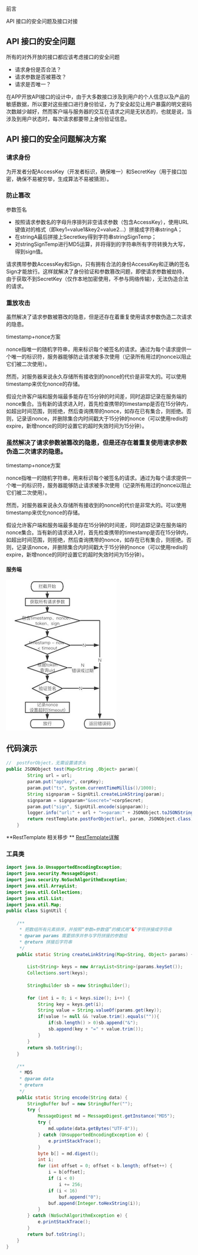 

前言

API 接口的安全问题及接口对接



## API 接口的安全问题

所有的对外开放的接口都应该考虑接口的安全问题

- 请求身份是否合法？
- 请求参数是否被篡改？
- 请求是否唯一？

在APP开放API接口的设计中，由于大多数接口涉及到用户的个人信息以及产品的敏感数据，所以要对这些接口进行身份验证，为了安全起见让用户暴露的明文密码次数越少越好，然而客户端与服务器的交互在请求之间是无状态的，也就是说，当涉及到用户状态时，每次请求都要带上身份验证信息。

## API 接口的安全问题解决方案

### 请求身份

为开发者分配AccessKey（开发者标识，确保唯一）和SecretKey（用于接口加密，确保不易被穷举，生成算法不易被猜测）。

### 防止篡改

参数签名

- 按照请求参数名的字母升序排列非空请求参数（包含AccessKey），使用URL键值对的格式（即key1=value1&key2=value2…）拼接成字符串stringA；
- 在stringA最后拼接上Secretkey得到字符串stringSignTemp；
- 对stringSignTemp进行MD5运算，并将得到的字符串所有字符转换为大写，得到sign值。

请求携带参数AccessKey和Sign，只有拥有合法的身份AccessKey和正确的签名Sign才能放行。这样就解决了身份验证和参数篡改问题，即使请求参数被劫持，由于获取不到SecretKey（仅作本地加密使用，不参与网络传输），无法伪造合法的请求。

### 重放攻击

虽然解决了请求参数被篡改的隐患，但是还存在着重复使用请求参数伪造二次请求的隐患。

timestamp+nonce方案

nonce指唯一的随机字符串，用来标识每个被签名的请求。通过为每个请求提供一个唯一的标识符，服务器能够防止请求被多次使用（记录所有用过的nonce以阻止它们被二次使用）。

然而，对服务器来说永久存储所有接收到的nonce的代价是非常大的。可以使用timestamp来优化nonce的存储。

假设允许客户端和服务端最多能存在15分钟的时间差，同时追踪记录在服务端的nonce集合。当有新的请求进入时，首先检查携带的timestamp是否在15分钟内，如超出时间范围，则拒绝，然后查询携带的nonce，如存在已有集合，则拒绝。否则，记录该nonce，并删除集合内时间戳大于15分钟的nonce（可以使用redis的expire，新增nonce的同时设置它的超时失效时间为15分钟）。

### 虽然解决了请求参数被篡改的隐患，但是还存在着重复使用请求参数伪造二次请求的隐患。

timestamp+nonce方案

nonce指唯一的随机字符串，用来标识每个被签名的请求。通过为每个请求提供一个唯一的标识符，服务器能够防止请求被多次使用（记录所有用过的nonce以阻止它们被二次使用）。

然而，对服务器来说永久存储所有接收到的nonce的代价是非常大的。可以使用timestamp来优化nonce的存储。

假设允许客户端和服务端最多能存在15分钟的时间差，同时追踪记录在服务端的nonce集合。当有新的请求进入时，首先检查携带的timestamp是否在15分钟内，如超出时间范围，则拒绝，然后查询携带的nonce，如存在已有集合，则拒绝。否则，记录该nonce，并删除集合内时间戳大于15分钟的nonce（可以使用redis的expire，新增nonce的同时设置它的超时失效时间为15分钟）。

#### 服务端

![](..\asset\work\apiTranster.jpg)

## 代码演示

```java
// 	postForObject，无需设置请求头
public JSONObject test(Map<String ,Object> param){
		String url = url;
		param.put("appkey", corpKey);
		param.put("ts", System.currentTimeMillis()/1000);
		String signparam = SignUtil.createLinkString(param);
		signparam = signparam+"&secret="+corpSecret;
		param.put("sign", SignUtil.encode(signparam));
		logger.info("url:" + url + ">>param:" + JSONObject.toJSONString(param));
		return restTemplate.postForObject(url, param, JSONObject.class);
	}
```

**RestTemplate 相关移步 ** [RestTemplate详解](https://dave0824.gitee.io/2020/06/26/rest-template)

### 工具类

```java
import java.io.UnsupportedEncodingException;
import java.security.MessageDigest;
import java.security.NoSuchAlgorithmException;
import java.util.ArrayList;
import java.util.Collections;
import java.util.List;
import java.util.Map;
public class SignUtil {

	/** 
	 * 把数组所有元素排序，并按照“参数=参数值”的模式用“&”字符拼接成字符串
	 * @param params 需要排序并参与字符拼接的参数组
	 * @return 拼接后字符串
	 */
	public static String createLinkString(Map<String, Object> params) {

		List<String> keys = new ArrayList<String>(params.keySet());
		Collections.sort(keys);

		StringBuilder sb = new StringBuilder();

		for (int i = 0; i < keys.size(); i++) {
			String key = keys.get(i);
			String value = String.valueOf(params.get(key));
			if(value != null && !value.trim().equals("")){
				if(sb.length() > 0)sb.append("&");
				sb.append(key + "=" + value.trim());
			}
		}
		return sb.toString();
	}

	/**
	 * MD5
	 * @param data
	 * @return
	 */
	public static String encode(String data) {
		StringBuffer buf = new StringBuffer("");
		try {
			MessageDigest md = MessageDigest.getInstance("MD5");
			try {
				md.update(data.getBytes("UTF-8"));
			} catch (UnsupportedEncodingException e) {
				e.printStackTrace();
			}
			byte b[] = md.digest();
			int i;
			for (int offset = 0; offset < b.length; offset++) {
				i = b[offset];
				if (i < 0)
					i += 256;
				if (i < 16)
					buf.append("0");
				buf.append(Integer.toHexString(i));
			}
		} catch (NoSuchAlgorithmException e) {
			e.printStackTrace();
		}
		return buf.toString();
	}	
}

```

